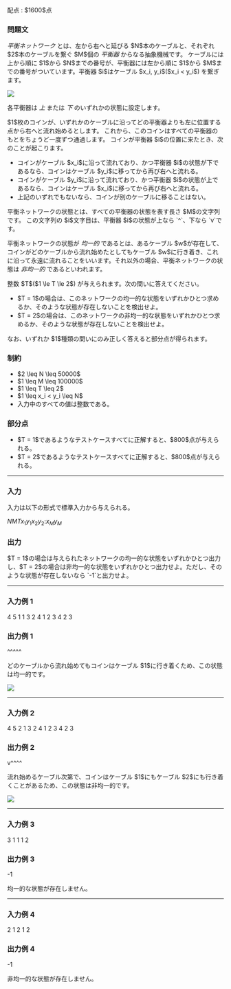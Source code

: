 
<div>

<span>

<span>

<p>
配点 : $1600$点
</p>

<div>

<section>

### **問題文**

<p>

<em>
平衡ネットワーク
</em>
とは、左から右へと延びる $N$本のケーブルと、それぞれ $2$本のケーブルを繋ぐ $M$個の 
<em>
平衡器
</em>
からなる抽象機械です。
ケーブルには上から順に $1$から $N$までの番号が、平衡器には左から順に $1$から $M$までの番号がついています。平衡器 $i$はケーブル $x_i, y_i$($x_i < y_i$) を繋ぎます。
</p>

<div>

<img src="https://img.atcoder.jp/agc041/pic1-small-2acea94b.png">

</img>

</div>

<p>
各平衡器は 
<i>
上
</i>
または 
<i>
下
</i>
のいずれかの状態に設定します。
</p>

<p>
$1$枚のコインが、いずれかのケーブルに沿ってどの平衡器よりも左に位置する点から右へと流れ始めるとします。
これから、このコインはすべての平衡器のもとをちょうど一度ずつ通過します。
コインが平衡器 $i$の位置に来たとき、次のことが起こります。
</p>

<ul>

<li>
コインがケーブル $x_i$に沿って流れており、かつ平衡器 $i$の状態が下であるなら、コインはケーブル $y_i$に移ってから再び右へと流れる。
</li>

<li>
コインがケーブル $y_i$に沿って流れており、かつ平衡器 $i$の状態が上であるなら、コインはケーブル $x_i$に移ってから再び右へと流れる。
</li>

<li>
上記のいずれでもないなら、コインが別のケーブルに移ることはない。
</li>

</ul>

<p>
平衡ネットワークの状態とは、すべての平衡器の状態を表す長さ $M$の文字列です。
この文字列の $i$文字目は、平衡器 $i$の状態が上なら `^`、下なら `v`です。
</p>

<p>
平衡ネットワークの状態が 
<em>
均一的
</em>
であるとは、あるケーブル $w$が存在して、コインがどのケーブルから流れ始めたとしてもケーブル $w$に行き着き、これに沿って永遠に流れることをいいます。それ以外の場合、平衡ネットワークの状態は 
<em>
非均一的
</em>
であるといわれます。
</p>

<p>
整数 $T$($1 \le T \le 2$) が与えられます。次の問いに答えてください。
</p>

<ul>

<li>
$T = 1$の場合は、このネットワークの均一的な状態をいずれかひとつ求めるか、そのような状態が存在しないことを検出せよ。
</li>

<li>
$T = 2$の場合は、このネットワークの非均一的な状態をいずれかひとつ求めるか、そのような状態が存在しないことを検出せよ。
</li>

</ul>

<p>
なお、いずれか $1$種類の問いにのみ正しく答えると部分点が得られます。
</p>

</section>

</div>

<div>

<section>

### **制約**

<ul>

<li>
$2 \leq N \leq 50000$
</li>

<li>
$1 \leq M \leq 100000$
</li>

<li>
$1 \leq T \leq 2$
</li>

<li>
$1 \leq x_i < y_i \leq N$
</li>

<li>
入力中のすべての値は整数である。
</li>

</ul>

</section>

</div>

<div>

<section>

### **部分点**

<ul>

<li>
$T = 1$であるようなテストケースすべてに正解すると、$800$点が与えられる。
</li>

<li>
$T = 2$であるようなテストケースすべてに正解すると、$800$点が与えられる。
</li>

</ul>

</section>

</div>

---

<div>

<div>

<section>

### **入力**

<p>
入力は以下の形式で標準入力から与えられる。
</p>

<div>

$N$$M$$T$$x_1$$y_1$$x_2$$y_2$$:$$x_M$$y_M$
</div>

</section>

</div>

<div>

<section>

### **出力**

<p>
$T = 1$の場合は与えられたネットワークの均一的な状態をいずれかひとつ出力し、$T = 2$の場合は非均一的な状態をいずれかひとつ出力せよ。ただし、そのような状態が存在しないなら `-1`と出力せよ。
</p>

</section>

</div>

</div>

---

<div>

<section>

### **入力例 1**

<div>

4 5 1
1 3
2 4
1 2
3 4
2 3

</div>

</section>

</div>

<div>

<section>

### **出力例 1**

<div>

^^^^^

</div>

<p>
どのケーブルから流れ始めてもコインはケーブル $1$に行き着くため、この状態は均一的です。
</p>

<div>

<img src="https://img.atcoder.jp/agc041/pic2-small-2acea94b.png">

</img>

</div>

</section>

</div>

---

<div>

<section>

### **入力例 2**

<div>

4 5 2
1 3
2 4
1 2
3 4
2 3

</div>

</section>

</div>

<div>

<section>

### **出力例 2**

<div>

v^^^^

</div>

<p>
流れ始めるケーブル次第で、コインはケーブル $1$にもケーブル $2$にも行き着くことがあるため、この状態は非均一的です。
</p>

<div>

<img src="https://img.atcoder.jp/agc041/pic3final-small-2acea94b.png">

</img>

</div>

</section>

</div>

---

<div>

<section>

### **入力例 3**

<div>

3 1 1
1 2

</div>

</section>

</div>

<div>

<section>

### **出力例 3**

<div>

-1

</div>

<p>
均一的な状態が存在しません。
</p>

</section>

</div>

---

<div>

<section>

### **入力例 4**

<div>

2 1 2
1 2

</div>

</section>

</div>

<div>

<section>

### **出力例 4**

<div>

-1

</div>

<p>
非均一的な状態が存在しません。
</p>

</section>

</div>

</span>

</span>

</div>
